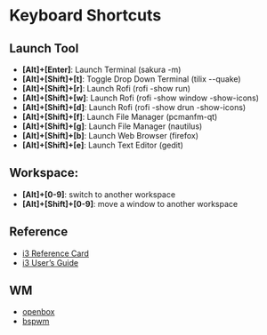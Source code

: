 # Keyboard Shortcuts


## Launch Tool

* **[Alt]+[Enter]**: Launch Terminal (sakura -m)
* **[Alt]+[Shift]+[t]**: Toggle Drop Down Terminal (tilix --quake)
* **[Alt]+[Shift]+[r]**: Launch Rofi (rofi -show run)
* **[Alt]+[Shift]+[w]**: Launch Rofi (rofi -show window -show-icons)
* **[Alt]+[Shift]+[d]**: Launch Rofi (rofi -show drun -show-icons)
* **[Alt]+[Shift]+[f]**: Launch File Manager (pcmanfm-qt)
* **[Alt]+[Shift]+[g]**: Launch File Manager (nautilus)
* **[Alt]+[Shift]+[b]**: Launch Web Browser (firefox)
* **[Alt]+[Shift]+[e]**: Launch Text Editor (gedit)


## Workspace:

* **[Alt]+[0-9]**: switch to another workspace
* **[Alt]+[Shift]+[0-9]**: move a window to another workspace


## Reference

* [i3 Reference Card](https://i3wm.org/docs/refcard.html)
* [i3 User’s Guide](https://i3wm.org/docs/userguide.html)


## WM

* [openbox](../../prototype/de-box/play-openbox/spec-keybind.md)
* [bspwm](../../prototype/de-tiling/play-bspwm/spec-keybind.md)
